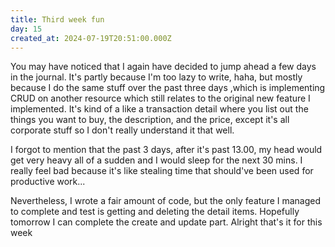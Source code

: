 ```yaml
---
title: Third week fun
day: 15
created_at: 2024-07-19T20:51:00.000Z
---
```

You may have noticed that I again have decided to jump ahead a few days in the journal. It's partly because I'm too lazy to write, haha, but mostly because I do the same stuff over the past three days ,which is implementing CRUD on another resource which still relates to the original new feature I implemented. It's kind of a like a transaction detail where you list out the things you want to buy, the description, and the price, except it's all corporate stuff so I don't really understand it that well.

I forgot to mention that the past 3 days, after it's past 13.00, my head would get very heavy all of a sudden and I would sleep for the next 30 mins. I really feel bad because it's like stealing time that should've been used for productive work...

Nevertheless, I wrote a fair amount of code,  but the only feature I managed to complete and test is getting and deleting the detail items. Hopefully tomorrow I can complete the create and update part. Alright that's it for this week
